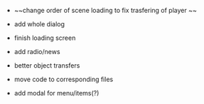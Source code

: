 -  ~~change order of scene loading to fix trasfering of player ~~
- add whole dialog 
- finish loading screen
- add radio/news

- better object transfers
- move code to corresponding files
- add modal for menu/items(?)
